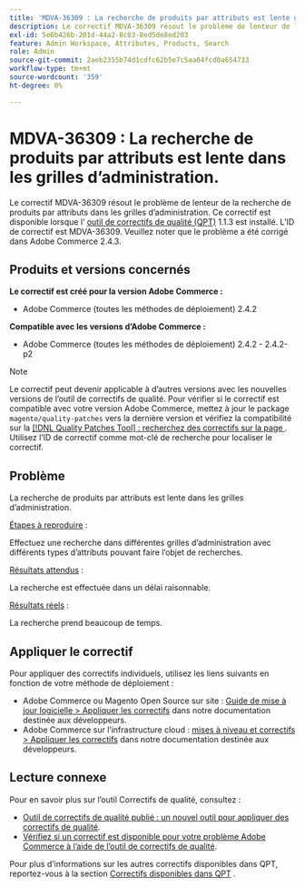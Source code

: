 ```yaml
---
title: 'MDVA-36309 : La recherche de produits par attributs est lente dans les grilles d’administration'
description: Le correctif MDVA-36309 résout le problème de lenteur de la recherche de produits par attributs dans les grilles d’administration. Ce correctif est disponible lorsque l’[outil de correctifs de qualité (QPT)](/help/announcements/adobe-commerce-announcements/magento-quality-patches-released-new-tool-to-self-serve-quality-patches.md) 1.1.3 est installé. L’ID de correctif est MDVA-36309. Veuillez noter que le problème a été corrigé dans Adobe Commerce 2.4.3.
exl-id: 5e6b426b-201d-44a2-8c03-8ed5de8ed203
feature: Admin Workspace, Attributes, Products, Search
role: Admin
source-git-commit: 2aeb2355b74d1cdfc62b5e7c5aa04fcd0a654733
workflow-type: tm+mt
source-wordcount: '359'
ht-degree: 0%

---
```


# MDVA-36309 : La recherche de produits par attributs est lente dans les grilles d’administration.

Le correctif MDVA-36309 résout le problème de lenteur de la recherche de produits par attributs dans les grilles d’administration. Ce correctif est disponible lorsque l’ [outil de correctifs de qualité (QPT)](/help/announcements/adobe-commerce-announcements/magento-quality-patches-released-new-tool-to-self-serve-quality-patches.md) 1.1.3 est installé. L’ID de correctif est MDVA-36309. Veuillez noter que le problème a été corrigé dans Adobe Commerce 2.4.3.

## Produits et versions concernés

**Le correctif est créé pour la version Adobe Commerce :**

* Adobe Commerce (toutes les méthodes de déploiement) 2.4.2

**Compatible avec les versions d’Adobe Commerce :**

* Adobe Commerce (toutes les méthodes de déploiement) 2.4.2 - 2.4.2-p2

>[!NOTE]
>
>Le correctif peut devenir applicable à d’autres versions avec les nouvelles versions de l’outil de correctifs de qualité. Pour vérifier si le correctif est compatible avec votre version Adobe Commerce, mettez à jour le package `magento/quality-patches` vers la dernière version et vérifiez la compatibilité sur la [[!DNL Quality Patches Tool] : recherchez des correctifs sur la page ](https://experienceleague.adobe.com/tools/commerce-quality-patches/index.html). Utilisez l’ID de correctif comme mot-clé de recherche pour localiser le correctif.

## Problème

La recherche de produits par attributs est lente dans les grilles d’administration.

<u>Étapes à reproduire</u> :

Effectuez une recherche dans différentes grilles d’administration avec différents types d’attributs pouvant faire l’objet de recherches.

<u>Résultats attendus</u> :

La recherche est effectuée dans un délai raisonnable.

<u>Résultats réels</u> :

La recherche prend beaucoup de temps.

## Appliquer le correctif

Pour appliquer des correctifs individuels, utilisez les liens suivants en fonction de votre méthode de déploiement :

* Adobe Commerce ou Magento Open Source sur site : [Guide de mise à jour logicielle > Appliquer les correctifs](https://experienceleague.adobe.com/en/docs/commerce-operations/tools/quality-patches-tool/usage) dans notre documentation destinée aux développeurs.
* Adobe Commerce sur l’infrastructure cloud : [mises à niveau et correctifs > Appliquer les correctifs](https://experienceleague.adobe.com/en/docs/commerce-cloud-service/user-guide/develop/upgrade/apply-patches) dans notre documentation destinée aux développeurs.

## Lecture connexe

Pour en savoir plus sur l’outil Correctifs de qualité, consultez :

* [Outil de correctifs de qualité publié : un nouvel outil pour appliquer des correctifs de qualité](/help/announcements/adobe-commerce-announcements/magento-quality-patches-released-new-tool-to-self-serve-quality-patches.md).
* [Vérifiez si un correctif est disponible pour votre problème Adobe Commerce à l’aide de l’outil de correctifs de qualité](/help/support-tools/patches-available-in-qpt-tool/check-patch-for-magento-issue-with-magento-quality-patches.md).

Pour plus d’informations sur les autres correctifs disponibles dans QPT, reportez-vous à la section [Correctifs disponibles dans QPT](https://support.magento.com/hc/en-us/sections/360010506631-Patches-available-in-MQP-tool-) .
